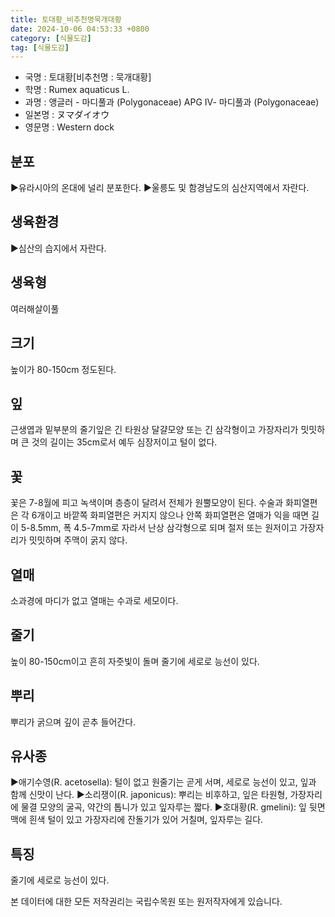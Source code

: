 ```yaml
---
title: 토대황_비추천명묵개대황
date: 2024-10-06 04:53:33 +0800
category: [식물도감]
tag: [식물도감]
---
```




- 국명 : 토대황[비추천명 : 묵개대황]
- 학명 : Rumex aquaticus L.
- 과명 : 앵글러 - 마디풀과 (Polygonaceae) APG Ⅳ- 마디풀과 (Polygonaceae)
- 일본명 : ヌマダイオウ
- 영문명 : Western dock


## 분포
▶유라시아의 온대에 널리 분포한다.▶울릉도 및 함경남도의 심산지역에서 자란다. 
## 생육환경
▶심산의 습지에서 자란다.
## 생육형
여러해살이풀 
## 크기
높이가 80-150cm 정도된다.
## 잎
근생엽과 밑부분의 줄기잎은 긴 타원상 달걀모양 또는 긴 삼각형이고 가장자리가 밋밋하며 큰 것의 길이는 35cm로서 예두 심장저이고 털이 없다.
## 꽃
꽃은 7-8월에 피고 녹색이며 층층이 달려서 전체가 원뿔모양이 된다. 수술과 화피열편은 각 6개이고 바깥쪽 화피열편은 커지지 않으나 안쪽 화피열편은 열매가 익을 때면 길이 5-8.5mm, 폭 4.5-7mm로 자라서 난상 삼각형으로 되며 절저 또는 원저이고 가장자리가 밋밋하며 주맥이 굵지 않다.
## 열매
소과경에 마디가 없고 열매는 수과로 세모이다.
## 줄기
높이 80-150cm이고 흔히 자줏빛이 돌며 줄기에 세로로 능선이 있다.
## 뿌리
뿌리가 굵으며 깊이 곧추 들어간다.
## 유사종
▶애기수영(R. acetosella): 털이 없고 원줄기는 곧게 서며, 세로로 능선이 있고, 잎과 함께 신맛이 난다.▶소리쟁이(R. japonicus): 뿌리는 비후하고, 잎은 타원형, 가장자리에 물결 모양의 굴곡, 약간의 톱니가 있고 잎자루는 짧다.▶호대황(R. gmelini): 잎 뒷면 맥에 흰색 털이 있고 가장자리에 잔돌기가 있어 거칠며, 잎자루는 길다.
## 특징
줄기에 세로로 능선이 있다.






본 데이터에 대한 모든 저작권리는 국립수목원 또는 원저작자에게 있습니다.
